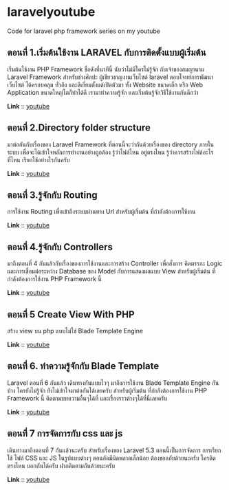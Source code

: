 # laravelyoutube

Code for laravel php framework series on my youtube

## ตอนที่ 1.เริ่มต้นใช้งาน LARAVEL กับการติดตั้งแบบผู้เริ่มต้น

เริ่มต้นใช้งาน PHP Framework ชื่อดังที่นาทีนี้ นับว่าไม่มีใครไม่รู้จัก  กับเจ้าของสมญานาม Laravel Framework สำหรับช่างศิลปะ ผู้เชียวชาญงานเว็บไซต์ laravel ตอบโจทย์การพัฒนาเว็บไซต์ ได้ครอบคลุม ทั่วถึง และดีเยี่ยมตั้งแต่เปิดตัวมา ทั้ง Website ขนาดเล็ก หรือ Web Application ขนาดใหญ่โตก็ทำได้ดี เรามาทำความรู้จัก และเริ่มต้นรู้จักวิธีใช้งานกันดีกว่า

**Link** :: [youtube](https://www.youtube.com/watch?v=WHAYgi3j-dU)

## ตอนที่ 2.Directory folder structure

มาต่อกันกับเรื่องของ Laravel Framework ที่ตอนนี้จะว่ากันด้วยเรื่องของ directory ภายในระบบ เพื่อจะได้เข้าใจหลักการทำงานอย่างถูกต้อง รู้ว่าไฟล์ไหน อยู่ตรงไหน รู้ว่าควรสร้างไฟล์อะไรที่ไหน เรียกใช้อย่างไรกันครับ

**Link** :: [youtube](https://www.youtube.com/watch?v=f1Rl6S1eqAs&t=2s)

## ตอนที่ 3.รู้จักกับ Routing

การใช้งาน Routing เพื่อเข้าถึงระบบผ่านทาง Url สำหรับผู้เริ่มต้น ที่กำลังต้องการใช้งาน

**Link** :: [youtube](https://www.youtube.com/watch?v=OCgZ-wFZsIU&list=PLSzIGf_nlT5eNaeWLqXLz18FiWESYOlIQ&index=3)

## ตอนที่ 4.รู้จักกับ Controllers

มาถึงตอนที่ 4 กันแล้วกับเรื่องของการใช้งานและการสร้าง Controller เพื่อสั่งการ คิดตรรกะ Logic และการเชื่อมต่อระหว่าง Database ของ Model กับการแสดงผลแบบ View สำหรับผู้เริ่มต้น ที่กำลังต้องการใช้งาน PHP Framework นี้

**Link** :: [youtube](https://www.youtube.com/watch?v=SYhqNx2cSXM&list=PLSzIGf_nlT5eNaeWLqXLz18FiWESYOlIQ&index=4)

## ตอนที่ 5 Create View With PHP 

สร้าง view บน php แบบไม่ใช่ Blade Template Engine
 
**Link** :: [youtube](https://www.youtube.com/watch?v=o-6Zgz1pv3E&list=PLSzIGf_nlT5eNaeWLqXLz18FiWESYOlIQ&index=5)

## ตอนที่ 6. ทำความรู้จักกับ Blade Template

Laravel ตอนที่ 6 กันแล้ว เดินทางกันแบบไวๆ มาถึงการใช้งาน Blade Template Engine กันบ้าง ใครยังไม่รู้จัก ยังไม่เข้าใจมาต่อกันได้เลยครับ สำหรับผู้เริ่มต้น ที่กำลังต้องการใช้งาน PHP Framework นี้ ติดตามบทความอื่นๆได้ที่ และเรื่องราวต่างๆได้ที่นี่เลยครับ

**Link** :: [youtube](https://www.youtube.com/watch?v=4cc0j5IZL6s&index=6&list=PLSzIGf_nlT5eNaeWLqXLz18FiWESYOlIQ)

## ตอนที่ 7 การจัดการกับ css และ js

เดินทางมาถึงตอนที่ 7 กันแล้วนะครับ สำหรับเรื่องของ Laravel 5.3 ตอนนี้เป็นการจัดการ การเรียกใช้ ไฟล์ CSS และ JS ในรูปแบบต่างๆ ตอนอัดมีผิดพลาดเล็กน้อย ต้องขออภัยด้วยนะครับ ใครติดตรงไหน บอกกันได้ครับ ฝากติดตามกันด้วยนะครับ

**Link** :: [youtube](https://www.youtube.com/watch?v=eRWR4wZNyIM&index=7&list=PLSzIGf_nlT5eNaeWLqXLz18FiWESYOlIQ)
